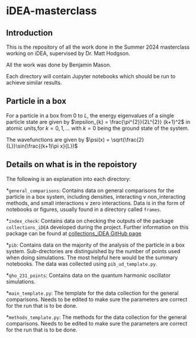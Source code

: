 # iDEA-masterclass

## Introduction
This is the repository of all the work done in the Summer 2024 masterclass working on iDEA, supervised by Dr. Matt Hodgson.

All the work was done by Benjamin Mason.

Each directory will contain Jupyter notebooks which should be run to achieve similar results. 

## Particle in a box

For a particle in a box from $0$ to $L$, the energy eigenvalues of a single particle state are given by $\epsilon_{k} = \frac{\pi^{2}}{2L^{2}} (k+1)^2$ in atomic units,for $k = 0, 1, \dots$  with $k = 0$ being the ground state of the system.

The wavefunctions are given by $\psi(x) = \sqrt{\frac{2}{L}}\sin(\frac{(k+1)\pi x}{L})$


## Details on what is in the repoistory

The following is an explanation into each directory:

*`general_comparisons`: Contains data on general comparisons for the particle in a box system, including densities, interacting v non_interacting methods, and small interactions v zero interactions. Data is in the form of notebooks or figures, usually found in a directory called `frames`.

*`index_check`: Contains data on checking the outputs of the package `collections_iDEA` developed during the project. Further information on this package can be found at [collections_iDEA GitHub page](https://github.com/ImJudgement7497/collections_iDEA_package)

*`pib`: Contains data on the majority of the analysis of the particle in a box system. Sub-drectories are distinguished by the number of points used when doing simulations. The most helpful here would be the summary notebooks. The data was collected using `pib_ud_template.py`.

*`qho_231_points`: Contains data on the quantum harmonic oscillator simulations.

*`main_template.py`: The template for the data collection for the general comparisons. Needs to be edited to make sure the parameters are correct for the run that is to be done.

*`methods_template.py`: The methods for the data collection for the general comparisons. Needs to be edited to make sure the parameters are correct for the run that is to be done.
